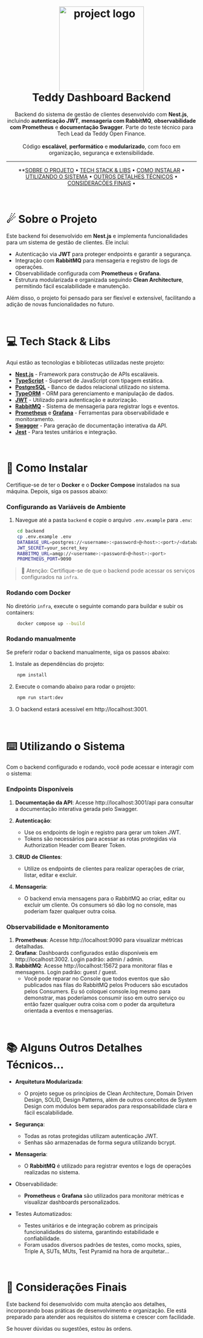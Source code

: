 <h1 align="center">
  <img alt="project logo" src="https://teddydigital.io/wp-content/uploads/2023/02/Ativo-13-8.png" width="224px"/><br/>
  Teddy Dashboard Backend
</h1>
<p align="center">
    Backend do sistema de gestão de clientes desenvolvido com <b>Nest.js</b>, incluindo <b>autenticação JWT</b>, <b>mensageria com RabbitMQ</b>, <b>observabilidade com Prometheus</b> e <b>documentação Swagger</b>. Parte do teste técnico para Tech Lead da Teddy Open Finance.
    <br/>
    <br/>
    Código <b>escalável</b>, <b>performático</b> e <b>modularizado</b>, com foco em organização, segurança e extensibilidade.
</p>

<hr>

<div align="center">

**[SOBRE O PROJETO](#-sobre-o-projeto) •
[TECH STACK & LIBS](#-tech-stack--libs) •
[COMO INSTALAR](#-como-instalar) •
[UTILIZANDO O SISTEMA](#-utilizando-o-sistema) •
[OUTROS DETALHES TÉCNICOS](#-alguns-outros-detalhes-técnicos) •
[CONSIDERAÇÕES FINAIS](#-considerações-finais) •

</div>
<br />

# ☄ Sobre o Projeto

Este backend foi desenvolvido em **Nest.js** e implementa funcionalidades para um sistema de gestão de clientes. Ele
inclui:

- Autenticação via **JWT** para proteger endpoints e garantir a segurança.
- Integração com **RabbitMQ** para mensageria e registro de logs de operações.
- Observabilidade configurada com **Prometheus** e **Grafana**.
- Estrutura modularizada e organizada seguindo **Clean Architecture**, permitindo fácil escalabilidade e manutenção.

Além disso, o projeto foi pensado para ser flexível e extensível, facilitando a adição de novas funcionalidades no
futuro.

<br />

# 💻 Tech Stack & Libs

Aqui estão as tecnologias e bibliotecas utilizadas neste projeto:

- **[Nest.js](https://nestjs.com/)** - Framework para construção de APIs escaláveis.
- **[TypeScript](https://www.typescriptlang.org/)** - Superset de JavaScript com tipagem estática.
- **[PostgreSQL](https://www.postgresql.org/)** - Banco de dados relacional utilizado no sistema.
- **[TypeORM](https://typeorm.io/)** - ORM para gerenciamento e manipulação de dados.
- **[JWT](https://jwt.io/)** - Utilizado para autenticação e autorização.
- **[RabbitMQ](https://www.rabbitmq.com/)** - Sistema de mensageria para registrar logs e eventos.
- **[Prometheus](https://prometheus.io/)** e **[Grafana](https://grafana.com/)** - Ferramentas para observabilidade e
  monitoramento.
- **[Swagger](https://swagger.io/)** - Para geração de documentação interativa da API.
- **[Jest](https://jestjs.io/)** - Para testes unitários e integração.

<br />

# 🚀 Como Instalar

Certifique-se de ter o **Docker** e o **Docker Compose** instalados na sua máquina. Depois, siga os passos abaixo:

### Configurando as Variáveis de Ambiente

1. Navegue até a pasta `backend` e copie o arquivo `.env.example` para `.env`:

```bash
    cd backend
    cp .env.example .env
    DATABASE_URL=postgres://<username>:<password>@<host>:<port>/<database>
    JWT_SECRET=your_secret_key
    RABBITMQ_URL=amqp://<username>:<password>@<host>:<port>
    PROMETHEUS_PORT=9090
 ```

> 🚨 Atenção: Certifique-se de que o backend pode acessar os serviços configurados na `infra`.

### Rodando com Docker

No diretório `infra`, execute o seguinte comando para buildar e subir os containers:

```bash
    docker compose up --build
```

### Rodando manualmente

Se preferir rodar o backend manualmente, siga os passos abaixo:

1. Instale as dependências do projeto:

```bash
    npm install
```

2. Execute o comando abaixo para rodar o projeto:

```bash
    npm run start:dev
```

3. O backend estará acessível em http://localhost:3001.

<br/>

# ⌨️ Utilizando o Sistema

Com o backend configurado e rodando, você pode acessar e interagir com o sistema:

### Endpoints Disponíveis

1. **Documentação da API**: Acesse http://localhost:3001/api para consultar a documentação interativa gerada pelo
   Swagger.

2. **Autenticação**:
    - Use os endpoints de login e registro para gerar um token JWT.
    - Tokens são necessários para acessar as rotas protegidas via Authorization Header com Bearer Token.

3. **CRUD de Clientes**:
    - Utilize os endpoints de clientes para realizar operações de criar, listar, editar e excluir.

4. **Mensageria**:
    - O backend envia mensagens para o RabbitMQ ao criar, editar ou excluir um cliente. Os consumers só dão log no
      console, mas poderiam fazer qualquer outra coisa.

### Observabilidade e Monitoramento

1. **Prometheus**: Acesse http://localhost:9090 para visualizar métricas detalhadas.
2. **Grafana**: Dashboards configurados estão disponíveis em http://localhost:3002. Login padrão: admin / admin.
3. **RabbitMQ**: Acesse http://localhost:15672 para monitorar filas e mensagens. Login padrão: guest / guest.
    - Você pode reparar no Console que todos eventos que são publicados nas filas do RabbitMQ pelos Producers são
      escutados pelos Consumers. Eu só coloquei console.log mesmo para demonstrar, mas poderíamos consumir isso em outro
      serviço ou então fazer qualquer outra coisa com o poder da arquitetura orientada a eventos e mensagerias.

<br/>

# 📚 Alguns Outros Detalhes Técnicos...

- **Arquitetura Modularizada**:
    - O projeto segue os princípios de Clean Architecture, Domain Driven Design, SOLID, Design Patterns, além de outros
      conceitos de System Design com módulos bem separados para responsabilidade clara e fácil escalabilidade.

- **Segurança**:
    - Todas as rotas protegidas utilizam autenticação JWT.
    - Senhas são armazenadas de forma segura utilizando bcrypt.

- **Mensageria**:
    - O **RabbitMQ** é utilizado para registrar eventos e logs de operações realizadas no sistema.


- Observabilidade:
    - **Prometheus** e **Grafana** são utilizados para monitorar métricas e visualizar dashboards personalizados.

- Testes Automatizados:
    - Testes unitários e de integração cobrem as principais funcionalidades do sistema, garantindo estabilidade e
      confiabilidade.
    - Foram usados diversos padrões de testes, como mocks, spies, Triple A, SUTs, MUts, Test Pyramid na hora de
      arquitetar...

<br />

# 👋 Considerações Finais

Este backend foi desenvolvido com muita atenção aos detalhes, incorporando boas práticas de desenvolvimento e
organização. Ele está preparado para atender aos requisitos do sistema e crescer com facilidade.

Se houver dúvidas ou sugestões, estou às ordens.

